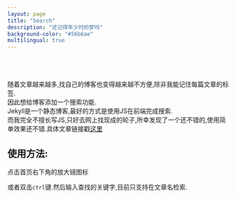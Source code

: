 ```yaml
---
layout: page
title: "Search"
description: "还记得年少时的梦吗"
background-color: "#56b6ae"
multilingual: true
---
```

<br/>
<br/>
<br/>
随着文章越来越多,找自己的博客也变得越来越不方便,除非我能记住每篇文章的标签. 
<br/>
因此想给博客添加一个搜索功能.  
<br/>
Jekyll是一个静态博客,最好的方式是使用JS在前端完成搜索.
<br/>
而我完全不擅长写JS,只好去网上找现成的轮子,所幸发现了一个还不错的,使用简单效果还不错.具体文章链接戳<a href="https://blog.csdn.net/dliyuedong/article/details/50539709">这里</a>
<br/>
<h2 > 使用方法:</h2>

点击首页右下角的放大镜图标

或者双击`ctrl`键.然后输入查找的关键字,目前只支持在文章名检索.



